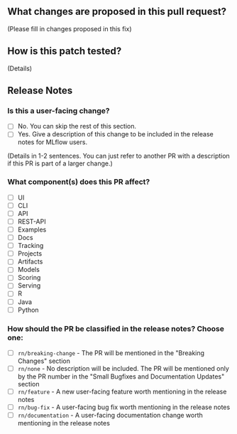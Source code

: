 ## What changes are proposed in this pull request?
 
(Please fill in changes proposed in this fix)
 
## How is this patch tested?
 
(Details)
 
## Release Notes
 
### Is this a user-facing change? 

- [ ] No. You can skip the rest of this section.
- [ ] Yes. Give a description of this change to be included in the release notes for MLflow users.
 
(Details in 1-2 sentences. You can just refer to another PR with a description if this PR is part of a larger change.)
 
### What component(s) does this PR affect?
 
- [ ] UI
- [ ] CLI 
- [ ] API 
- [ ] REST-API 
- [ ] Examples 
- [ ] Docs
- [ ] Tracking
- [ ] Projects 
- [ ] Artifacts 
- [ ] Models 
- [ ] Scoring 
- [ ] Serving
- [ ] R
- [ ] Java
- [ ] Python

### How should the PR be classified in the release notes? Choose one:
 
- [ ] `rn/breaking-change` - The PR will be mentioned in the "Breaking Changes" section
- [ ] `rn/none` - No description will be included. The PR will be mentioned only by the PR number in the "Small Bugfixes and Documentation Updates" section
- [ ] `rn/feature` - A new user-facing feature worth mentioning in the release notes
- [ ] `rn/bug-fix` - A user-facing bug fix worth mentioning in the release notes
- [ ] `rn/documentation` - A user-facing documentation change worth mentioning in the release notes
